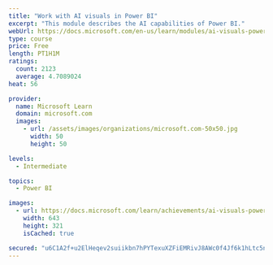 ```yaml
---
title: "Work with AI visuals in Power BI"
excerpt: "This module describes the AI capabilities of Power BI."
webUrl: https://docs.microsoft.com/en-us/learn/modules/ai-visuals-power-bi/
type: course
price: Free
length: PT1H1M
ratings:
  count: 2123
  average: 4.7089024
heat: 56

provider:
  name: Microsoft Learn
  domain: microsoft.com
  images:
    - url: /assets/images/organizations/microsoft.com-50x50.jpg
      width: 50
      height: 50

levels:
  - Intermediate

topics:
  - Power BI

images:
  - url: https://docs.microsoft.com/learn/achievements/ai-visuals-power-bi-social.png
    width: 643
    height: 321
    isCached: true

secured: "u6C1A2f+u2ElHeqev2suiikbn7hPYTexuXZFiEMRivJ8AWc0f4Jf6k1hLtc5n2mOox11i5UC0N05YMehlsu36dC87wNdUz2EkLe2fO9GU/lIHcWThwnai2SkHp8b4pXipQ5bOF/clqGDg81hFVSjTRieYUjzEMSnNdAEqLh4isGGOIyLHm0hQ7rQRKFxX0nwNuUfGIip9BVqlvInNL4bT/53jKJ7ZDmaz/TA8XChkzTRsHmOBMJZ6nv8k9b7oXEkAVetqlVoeVzQ/w74GIfVMbyUQ5PRtJkLFiMUFE38HpejKZt4W5ucNiQTTL0WmONZwF/I2a/1cC6kqos735T9jIX7reuRQZs3+86TfGGBi5RZwKCEMxEfFyTbvdEhDky56yZtC0NZnimVxJDLPIAySiM5Iu2i+PiXj6uiuzsi/q8=;vdxnhwAnVycS7tuZvAPbRA=="
---
```


